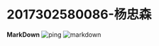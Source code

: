 # 2017302580086-杨忠森
**MarkDown**
![ping](http://m.qpic.cn/psc?/V10eMOMM0KiDn4/oAv0ZhR90Wmp6IConimKSFQsuxQR.4aEfOHTdgv.h4DOHwAk.2O*FjHVKNVvz13*cVc0Oaj2ATLflRnsbDBuaNeAJcdBcFIohm*GGXpBXTY!/b&bo=fwIJAgAAAAADB1Q!&rf=viewer_4)
![markdown](http://m.qpic.cn/psc?/V10eMOMM0KiDn4/oAv0ZhR90Wmp6IConimKSIbbf0nfr*mOif7CvAxxtr.tAdPCSprx3VzVPoK8i2m5wyi5829WVf6iMVtNZsjO9XtLhRPqA78fN.69UUsUFP8!/b&bo=BAJsAQAAAAADB0k!&rf=viewer_4)